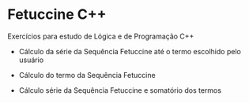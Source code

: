 # Fetuccine C++

Exercícios para estudo de Lógica e de Programação C++

* Cálculo da série da Sequência Fetuccine até o termo escolhido pelo usuário

* Cálculo do termo da Sequência Fetuccine

* Cálculo série da Sequência Fetuccine e somatório dos termos
